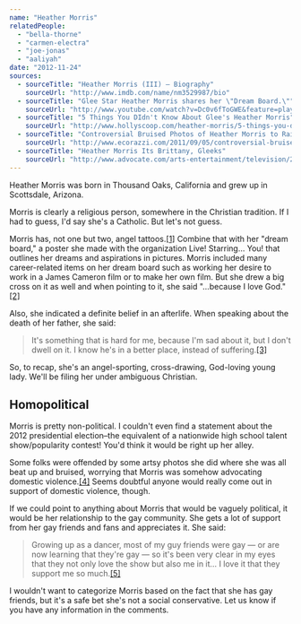```yaml
---
name: "Heather Morris"
relatedPeople:
  - "bella-thorne"
  - "carmen-electra"
  - "joe-jonas"
  - "aaliyah"
date: "2012-11-24"
sources:
  - sourceTitle: "Heather Morris (III) – Biography"
    sourceUrl: "http://www.imdb.com/name/nm3529987/bio"
  - sourceTitle: "Glee Star Heather Morris shares her \"Dream Board.\""
    sourceUrl: "http://www.youtube.com/watch?v=Dc0v6fToGWE&feature=player_embedded"
  - sourceTitle: "5 Things You DIdn't Know About Glee's Heather Morris"
    sourceUrl: "http://www.hollyscoop.com/heather-morris/5-things-you-didnt-know-about-glees-heather-morris.html"
  - sourceTitle: "Controversial Bruised Photos of Heather Morris to Raise Money For Charity"
    sourceUrl: "http://www.ecorazzi.com/2011/09/05/controversial-bruised-photos-of-heather-morris-to-raise-money-for-charity/"
  - sourceTitle: "Heather Morris Its Brittany, Gleeks"
    sourceUrl: "http://www.advocate.com/arts-entertainment/television/2010/04/27/heather-morris-its-brittany-gleeks?page=0,2"
---
```


Heather Morris was born in Thousand Oaks, California and grew up in Scottsdale, Arizona.

Morris is clearly a religious person, somewhere in the Christian tradition. If I had to guess, I'd say she's a Catholic. But let's not guess.

Morris has, not one but two, angel tattoos.<a class="source-citation" href="#http://www.imdb.com/name/nm3529987/bio" title="Heather Morris (III) – Biography">[1]</a> Combine that with her "dream board," a poster she made with the organization Live! Starring… You! that outlines her dreams and aspirations in pictures. Morris included many career-related items on her dream board such as working her desire to work in a James Cameron film or to make her own film. But she drew a big cross on it as well and when pointing to it, she said "…because I love God."<a class="source-citation" href="#http://www.youtube.com/watch?v=Dc0v6fToGWE&feature=player_embedded" title="Glee Star Heather Morris shares her &quot;Dream Board.&quot;">[2]</a>

Also, she indicated a definite belief in an afterlife. When speaking about the death of her father, she said:

>It's something that is hard for me, because I'm sad about it, but I don't dwell on it. I know he's in a better place, instead of suffering.<a class="source-citation" href="#http://www.hollyscoop.com/heather-morris/5-things-you-didnt-know-about-glees-heather-morris.html" title="5 Things You DIdn&apos;t Know About Glee&apos;s Heather Morris">[3]</a>

So, to recap, she's an angel-sporting, cross-drawing, God-loving young lady. We'll be filing her under ambiguous Christian.


## Homopolitical

Morris is pretty non-political. I couldn't even find a statement about the 2012 presidential election–the equivalent of a nationwide high school talent show/popularity contest! You'd think it would be right up her alley.

Some folks were offended by some artsy photos she did where she was all beat up and bruised, worrying that Morris was somehow advocating domestic violence.<a class="source-citation" href="#http://www.ecorazzi.com/2011/09/05/controversial-bruised-photos-of-heather-morris-to-raise-money-for-charity/" title="Controversial Bruised Photos of Heather Morris to Raise Money For Charity">[4]</a> Seems doubtful anyone would really come out in support of domestic violence, though.

If we could point to anything about Morris that would be vaguely political, it would be her relationship to the gay community. She gets a lot of support from her gay friends and fans and appreciates it. She said:

>Growing up as a dancer, most of my guy friends were gay — or are now learning that they're gay — so it's been very clear in my eyes that they not only love the show but also me in it… I love it that they support me so much.<a class="source-citation" href="#http://www.advocate.com/arts-entertainment/television/2010/04/27/heather-morris-its-brittany-gleeks?page=0,2" title="Heather Morris Its Brittany, Gleeks">[5]</a>

I wouldn't want to categorize Morris based on the fact that she has gay friends, but it's a safe bet she's not a social conservative. Let us know if you have any information in the comments.